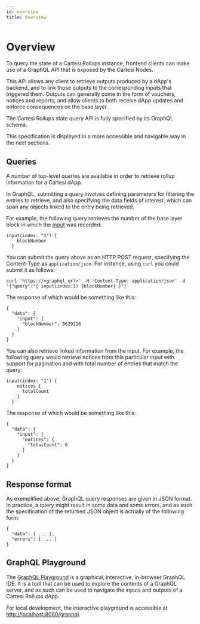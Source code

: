 ```yaml
---
id: overview
title: Overview
---
```


# Overview

To query the state of a Cartesi Rollups instance, frontend clients can make use of a GraphQL API that is exposed by the Cartesi Nodes.

This API allows any client to retrieve outputs produced by a dApp's backend, and to link those outputs to the corresponding inputs that triggered them. Outputs can generally come in the form of vouchers, notices and reports, and allow clients to both receive dApp updates and enforce consequences on the base layer. 

The Cartesi Rollups state query API is fully specified by its GraphQL schema. 

This specification is displayed in a more accessible and navigable way in the next sections.


## Queries

A number of top-level queries are available in order to retrieve rollup information for a Cartesi dApp.

In GraphQL, submitting a query involves defining parameters for filtering the entries to retrieve, and also specifying the data fields of interest, which can span any objects linked to the entry being retrieved.

For example, the following query retrieves the number of the base layer block in which the [input](./objects/input.mdx) was recorded:

```
input(index: "1") {
    blockNumber
  }
```

You can submit the query above as an HTTP POST request, specifying the Content-Type as `application/json`. For instance, using `curl` you could submit it as follows:

```
curl 'https://<graphql_url>' -H 'Content-Type: application/json' -d '{"query":"{ input(index:1) {blockNumber} }"}'
```

The response of which would be something like this:

```
{
  "data": {
    "input": {
      "blockNumber": 8629116
    }
  }
}
```

You can also retrieve linked information from the input. For example, the following query would retrieve notices from this particular input with support for pagination and with total number of entries that match the query:

```
input(index: "1") {
    notices {
      totalCount
    }
  }
```

The response of which would be something like this:

```
{
  "data": {
    "input": {
      "notices": {
        "totalCount": 6
      }
    }
  }
}
```

## Response format

As exemplified above, GraphQL query responses are given in JSON format. In practice, a query might result in some data and some errors, and as such the specification of the returned JSON object is actually of the following form:

```
{
  "data": { ... },
  "errors": [ ... ]
}
```


## GraphQL Playground

The [GraphQL Playground](https://github.com/graphql/graphql-playground) is a graphical, interactive, in-browser GraphQL IDE. It is a tool that can be used to explore the contents of a GraphQL server, and as such can be used to navigate the inputs and outputs of a Cartesi Rollups dApp.

For local development, the interactive playground is accessible at [http://localhost:8080/graphql](http://localhost:8080/graphql).


